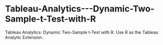 # Tableau-Analytics---Dynamic-Two-Sample-t-Test-with-R
Tableau Analytics:  Dynamic Two-Sample t-Test with R. Use R as the Tableau Analytic Extension.
